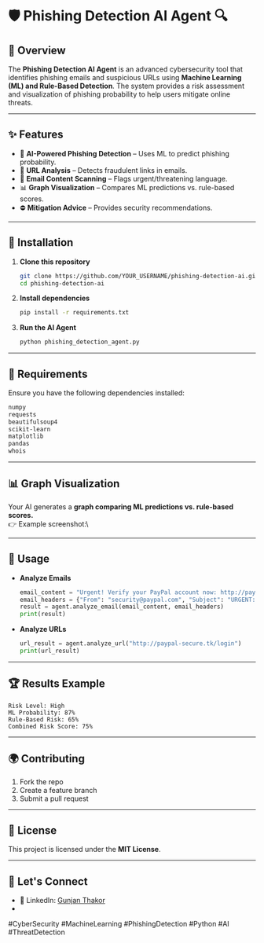 # 🛡️ Phishing Detection AI Agent 🔍

## 📌 Overview

The **Phishing Detection AI Agent** is an advanced cybersecurity tool that identifies phishing emails and suspicious URLs using **Machine Learning (ML) and Rule-Based Detection**. The system provides a risk assessment and visualization of phishing probability to help users mitigate online threats.

---

## ✨ Features

- 🧠 **AI-Powered Phishing Detection** – Uses ML to predict phishing probability.
- 🔗 **URL Analysis** – Detects fraudulent links in emails.
- 📧 **Email Content Scanning** – Flags urgent/threatening language.
- 📊 **Graph Visualization** – Compares ML predictions vs. rule-based scores.
- ⛔ **Mitigation Advice** – Provides security recommendations.

---

## 🚀 Installation

1. **Clone this repository**

   ```bash
   git clone https://github.com/YOUR_USERNAME/phishing-detection-ai.git
   cd phishing-detection-ai
   ```

2. **Install dependencies**

   ```bash
   pip install -r requirements.txt
   ```

3. **Run the AI Agent**

   ```bash
   python phishing_detection_agent.py
   ```

---

## 📂 Requirements

Ensure you have the following dependencies installed:

```txt
numpy
requests
beautifulsoup4
scikit-learn
matplotlib
pandas
whois
```

---

## 📊 Graph Visualization

Your AI generates a **graph comparing ML predictions vs. rule-based scores.**\
👉 Example screenshot:\


---

## 📂 Usage

- **Analyze Emails**

  ```python
  email_content = "Urgent! Verify your PayPal account now: http://paypal-secure.tk/login"
  email_headers = {"From": "security@paypal.com", "Subject": "URGENT: Verify Your Account"}
  result = agent.analyze_email(email_content, email_headers)
  print(result)
  ```

- **Analyze URLs**

  ```python
  url_result = agent.analyze_url("http://paypal-secure.tk/login")
  print(url_result)
  ```

---

## 🏆 Results Example

```
Risk Level: High
ML Probability: 87%
Rule-Based Risk: 65%
Combined Risk Score: 75%
```

---

## 🌍 Contributing

1. Fork the repo
2. Create a feature branch
3. Submit a pull request

---

## 📢 License

This project is licensed under the **MIT License**.

---

## 📣 Let's Connect

- 🔗 LinkedIn: [Gunjan Thakor](https://www.linkedin.com/in/gunjanthakor-a86b191)
-

\#CyberSecurity #MachineLearning #PhishingDetection #Python #AI #ThreatDetection

